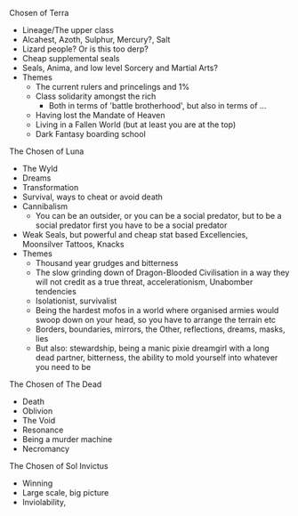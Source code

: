 Chosen of Terra
- Lineage/The upper class
- Alcahest, Azoth, Sulphur, Mercury?, Salt
- Lizard people? Or is this too derp?
- Cheap supplemental seals
- Seals, Anima, and low level Sorcery and Martial Arts?
- Themes
  - The current rulers and princelings and 1%
  - Class solidarity amongst the rich
    - Both in terms of 'battle brotherhood', but also in terms of ...
  - Having lost the Mandate of Heaven
  - Living in a Fallen World (but at least you are at the top)
  - Dark Fantasy boarding school

The Chosen of Luna
- The Wyld
- Dreams
- Transformation
- Survival, ways to cheat or avoid death
- Cannibalism
  - You can be an outsider, or you can be a social predator, but to be a social predator first you have to be a social predator
- Weak Seals, but powerful and cheap stat based Excellencies, Moonsilver Tattoos, Knacks
- Themes
  - Thousand year grudges and bitterness
  - The slow grinding down of Dragon-Blooded Civilisation in a way they will not credit as a true threat, accelerationism, Unabomber tendencies
  - Isolationist, survivalist
  - Being the hardest mofos in a world where organised armies would swoop down on your head, so you have to arrange the terrain etc
  - Borders, boundaries, mirrors, the Other, reflections, dreams, masks, lies
  - But also: stewardship, being a manic pixie dreamgirl with a long dead partner, bitterness, the ability to mold yourself into whatever you need to be

The Chosen of The Dead
- Death
- Oblivion
- The Void
- Resonance
- Being a murder machine
- Necromancy

The Chosen of Sol Invictus
- Winning
- Large scale, big picture
- Inviolability, 
